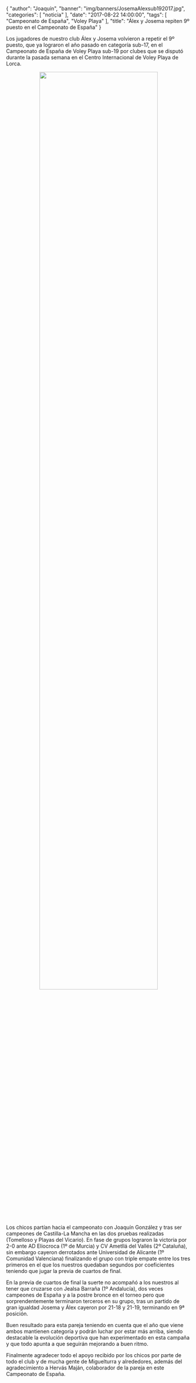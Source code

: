 
{
  "author": "Joaquín",
  "banner": "img/banners/JosemaAlexsub192017.jpg",
  "categories": [
    "noticia"
  ],
  "date": "2017-08-22 14:00:00",
  "tags": [
    "Campeonato de España",
	"Voley Playa"
  ],
  "title": "Álex y Josema repiten 9º puesto en el Campeonato de España"
}

Los jugadores de nuestro club Álex y Josema volvieron a repetir el 9º puesto, que ya lograron el año pasado en categoría sub-17, en el Campeonato de España de Voley Playa sub-19 por clubes que se disputó durante la pasada semana en el Centro Internacional de Voley Playa de Lorca.

<center>
	<a target="photo" href="http://www.advmiguelturra.org/img/banners/JosemaAlexsub192017.jpg">
	<img width="80%" align="center" src="http://www.advmiguelturra.org/img/banners/JosemaAlexsub192017.jpg"/>
	</a>
</center>

Los chicos partían hacia el campeonato con Joaquín González y tras ser campeones de Castilla-La Mancha en las dos pruebas realizadas (Tomelloso y Playas del Vicario). En fase de grupos lograron la victoria por 2-0 ante AD Eliocroca (1º de Murcia) y CV Ametllá del Vallés (2º Cataluña), sin embargo cayeron derrotados ante Universidad de Alicante (1º Comunidad Valenciana) finalizando el grupo con triple empate entre los tres primeros en el que los nuestros quedaban segundos por coeficientes teniendo que jugar la previa de cuartos de final.

En la previa de cuartos de final la suerte no acompañó a los nuestros al tener que cruzarse con Jealsa Barraña (1º Andalucía), dos veces campeones de España y a la postre bronce en el torneo pero que sorprendentemente terminaron terceros en su grupo, tras un partido de gran igualdad Josema y Álex cayeron por 21-18 y 21-19, terminando en 9ª posición.

Buen resultado para esta pareja teniendo en cuenta que el año que viene ambos mantienen categoría y podrán luchar por estar más arriba, siendo destacable la evolución deportiva que han experimentado en esta campaña y que todo apunta a que seguirán mejorando a buen ritmo. 

Finalmente agradecer todo el apoyo recibido por los chicos por parte de todo el club y de mucha gente de Miguelturra y alrededores, además del agradecimiento a Hervás Maján, colaborador de la pareja en este Campeonato de España.
